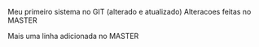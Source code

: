 Meu primeiro sistema no GIT (alterado e atualizado)
Alteracoes feitas no MASTER

Mais uma linha adicionada no MASTER
